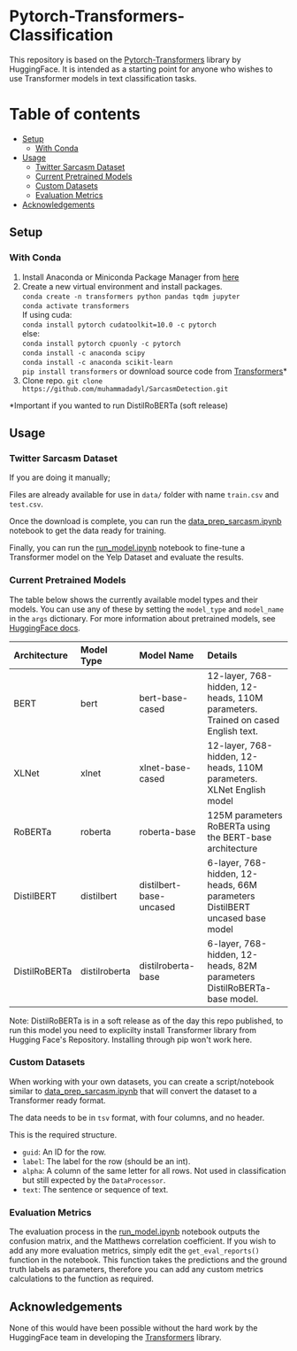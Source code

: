 # Pytorch-Transformers-Classification


This repository is based on the [Pytorch-Transformers](https://github.com/huggingface/pytorch-transformers) library by HuggingFace. It is intended as a starting point for anyone who wishes to use Transformer models in text classification tasks.

Table of contents
=================

<!--ts-->
   * [Setup](#Setup)
      * [With Conda](#with-conda)
   * [Usage](#usage)
      * [Twitter Sarcasm Dataset](#twitter-sarcasm-dataset)
      * [Current Pretrained Models](#current-pretrained-models)
      * [Custom Datasets](#custom-datasets)
      * [Evaluation Metrics](#evaluation-metrics)
   * [Acknowledgements](#acknowledgements)
<!--te-->

## Setup

### With Conda

1. Install Anaconda or Miniconda Package Manager from [here](https://www.anaconda.com/distribution/)
2. Create a new virtual environment and install packages.  
`conda create -n transformers python pandas tqdm jupyter`  
`conda activate transformers`  
If using cuda:  
  `conda install pytorch cudatoolkit=10.0 -c pytorch`  
else:  
  `conda install pytorch cpuonly -c pytorch`  
`conda install -c anaconda scipy`  
`conda install -c anaconda scikit-learn`  
`pip install transformers` or download source code from [Transformers](https://github.com/huggingface/transformers)*
3. Clone repo.
`git clone https://github.com/muhammadadyl/SarcasmDetection.git`

*Important if you wanted to run DistilRoBERTa (soft release)

## Usage

### Twitter Sarcasm Dataset

If you are doing it manually;

Files are already available for use in `data/` folder with name `train.csv` and `test.csv`.

Once the download is complete, you can run the [data_prep_sarcasm.ipynb](data_prep_sarcasm.ipynb) notebook to get the data ready for training.

Finally, you can run the [run_model.ipynb](run_model.ipynb) notebook to fine-tune a Transformer model on the Yelp Dataset and evaluate the results.

### Current Pretrained Models

The table below shows the currently available model types and their models. You can use any of these by setting the `model_type` and `model_name` in the `args` dictionary. For more information about pretrained models, see [HuggingFace docs](https://huggingface.co/pytorch-transformers/pretrained_models.html).

| Architecture        | Model Type           | Model Name  | Details  |
| :------------- |:----------| :-------------| :-----------------------------|
| BERT      | bert | bert-base-cased | 12-layer, 768-hidden, 12-heads, 110M parameters.<br>Trained on cased English text. |
| XLNet      | xlnet | xlnet-base-cased | 12-layer, 768-hidden, 12-heads, 110M parameters. <br>XLNet English model |
| RoBERTa      | roberta | roberta-base | 125M parameters <br>RoBERTa using the BERT-base architecture |
| DistilBERT   | distilbert | distilbert-base-uncased | 6-layer, 768-hidden, 12-heads, 66M parameters <br>DistilBERT uncased base model |
| DistilRoBERTa      | distilroberta | distilroberta-base | 6-layer, 768-hidden, 12-heads, 82M parameters <br>DistilRoBERTa-base model. |

Note: DistilRoBERTa is in a soft release as of the day this repo published, to run this model you need to explicilty install Transformer library from Hugging Face's Repository. Installing through pip won't work here.

### Custom Datasets

When working with your own datasets, you can create a script/notebook similar to [data_prep_sarcasm.ipynb](data_prep_sarcasm.ipynb) that will convert the dataset to a Transformer ready format.

The data needs to be in `tsv` format, with four columns, and no header.

This is the required structure.

- `guid`: An ID for the row.
- `label`: The label for the row (should be an int).
- `alpha`: A column of the same letter for all rows. Not used in classification but still expected by the `DataProcessor`.
- `text`: The sentence or sequence of text.

### Evaluation Metrics

The evaluation process in the [run_model.ipynb](run_model.ipynb) notebook outputs the confusion matrix, and the Matthews correlation coefficient. If you wish to add any more evaluation metrics, simply edit the `get_eval_reports()` function in the notebook. This function takes the predictions and the ground truth labels as parameters, therefore you can add any custom metrics calculations to the function as required.

## Acknowledgements

None of this would have been possible without the hard work by the HuggingFace team in developing the [Transformers](https://github.com/huggingface/transformers) library.
